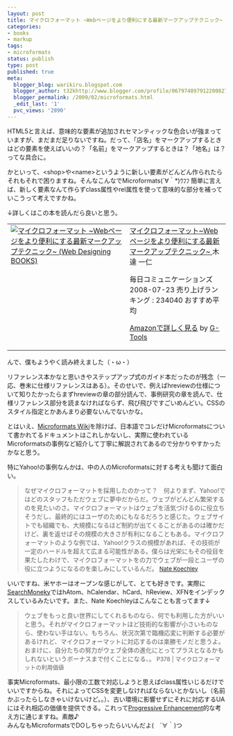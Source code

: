 ```yaml
---
layout: post
title: マイクロフォーマット ~Webページをより便利にする最新マークアップテクニック~
categories:
- books
- markup
tags:
- microformats
status: publish
type: post
published: true
meta:
  blogger_blog: warikiru.blogspot.com
  blogger_author: t32khttp://www.blogger.com/profile/06797489791220082722noreply@blogger.com
  blogger_permalink: /2009/02/microformats.html
  _edit_last: '1'
  pvc_views: '2890'
---
```

HTML5と言えば、意味的な要素が追加されセマンティックな色合いが強まっていますが、まだまだ足りないですね。だって、「店名」をマークアップするときはどの要素を使えばいいの？「名前」をマークアップするときは？「地名」は？ってな具合に。

かといって、&lt;shop&gt;や&lt;name&gt;というように新しい要素がどんどん作られたらそれもそれで困りますね。そんなこんなでMicroformats(´∀｀*)ｳﾌﾌ 簡単に言えば、新しく要素なんて作らずclass属性やrel属性を使って意味的な部分を補っていこうって考えですかね。

↓詳しくはこの本を読んだら良いと思う。
<table border="0" cellpadding="5">
<tbody>
<tr>
<td valign="top"><a href="http://www.amazon.co.jp/exec/obidos/ASIN/4839925445/warikiru-22/ref=nosim/" target="_blank"><img class="fig" src="http://ecx.images-amazon.com/images/I/41vZZo0080L._SL160_.jpg" border="0" alt="マイクロフォーマット ~Webページをより便利にする最新マークアップテクニック~ (Web Designing BOOKS)" /></a></td>
<td valign="top"><span><a href="http://www.amazon.co.jp/%E3%83%9E%E3%82%A4%E3%82%AF%E3%83%AD%E3%83%95%E3%82%A9%E3%83%BC%E3%83%9E%E3%83%83%E3%83%88-%7EWeb%E3%83%9A%E3%83%BC%E3%82%B8%E3%82%92%E3%82%88%E3%82%8A%E4%BE%BF%E5%88%A9%E3%81%AB%E3%81%99%E3%82%8B%E6%9C%80%E6%96%B0%E3%83%9E%E3%83%BC%E3%82%AF%E3%82%A2%E3%83%83%E3%83%97%E3%83%86%E3%82%AF%E3%83%8B%E3%83%83%E3%82%AF%7E-Web-Designing-BOOKS/dp/4839925445%3FSubscriptionId%3D15SMZCTB9V8NGR2TW082%26tag%3Dwarikiru-22%26linkCode%3Dxm2%26camp%3D2025%26creative%3D165953%26creativeASIN%3D4839925445" target="_blank">マイクロフォーマット~Webページをより便利にする最新マークアップテクニック~ </a>
木達 一仁 </span>

<span>毎日コミュニケーションズ  2008-07-23
売り上げランキング : 234040
おすすめ平均  <img src="http://g-images.amazon.com/images/G/01/detail/stars-3-0.gif" alt="" /></span>

<span><a href="http://www.amazon.co.jp/%E3%83%9E%E3%82%A4%E3%82%AF%E3%83%AD%E3%83%95%E3%82%A9%E3%83%BC%E3%83%9E%E3%83%83%E3%83%88-%7EWeb%E3%83%9A%E3%83%BC%E3%82%B8%E3%82%92%E3%82%88%E3%82%8A%E4%BE%BF%E5%88%A9%E3%81%AB%E3%81%99%E3%82%8B%E6%9C%80%E6%96%B0%E3%83%9E%E3%83%BC%E3%82%AF%E3%82%A2%E3%83%83%E3%83%97%E3%83%86%E3%82%AF%E3%83%8B%E3%83%83%E3%82%AF%7E-Web-Designing-BOOKS/dp/4839925445%3FSubscriptionId%3D15SMZCTB9V8NGR2TW082%26tag%3Dwarikiru-22%26linkCode%3Dxm2%26camp%3D2025%26creative%3D165953%26creativeASIN%3D4839925445" target="_blank">Amazonで詳しく見る</a></span> <span>by <a href="http://www.goodpic.com/mt/aws/index.html">G-Tools</a></span></td>
</tr>
</tbody>
</table>
んで、僕もようやく読み終えました（・ω・）
<div>

リファレンス本かなと思いきやステップアップ式のガイド本だったのが残念（一応、巻末に仕様リファレンスはある）。そのせいで、例えばhreviewの仕様について知りたかったらまずhreviewの章の部分読んで、事例研究の章を読んで、仕様リファレンス部分を読まなければならず、飛び飛びですごいめんどい。CSSのスタイル指定とかあんまり必要ないんでないかな。

とはいえ、<a href="http://microformats.org/wiki/ja">Microformats Wiki</a>を除けば、日本語でコレだけMicroformatsについて書かれてるドキュメントはこれしかないし、実際に使われているMicroformatsの事例など紹介して丁寧に解説されてあるので分かりやすかったかなと思う。

特にYahoo!の事例なんかは、中の人のMicroformatsに対する考えも聞けて面白い。
<blockquote>なぜマイクロフォーマットを採用したのかって？　何よりまず、Yahoo!ではどのスタッフもただウェブに夢中だからだ。ウェブがどんどん繁栄するのを見たいのさ。マイクロフォーマットはウェブを活気づけるのに役立ちそうだし、最終的にはユーザのためにもなるだろうと感じた。ウェブサイトでも組織でも、大規模になるほど制約が出てくることがあるのは確かだけど、裏を返せばその規模の大きさが有利になることもある。マイクロフォーマットのような例では、Yahoo!クラスの規模があれば、その技術が一定のハードルを超えて広まる可能性がある。僕らは光栄にもその役目を果たしたわけで、マイクロフォーマットをの力でウェブが一段とユーザの役に立つようになるのを楽しみにしているんだ。
<span class="Apple-style-span" style="font-size: small;"><a href="http://nate.koechley.com/blog/about/">Nate Koechley</a></span></blockquote>
<div>

いいですね、米ヤホーはオープンな感じがして、とても好きです。実際に<a href="http://developer.yahoo.com/searchmonkey/">SearchMoneky</a>ではhAtom、hCalendar、hCard、hReview、XFNをインデックスしているみたいです。また、Nate Koechleyはこんなことも言ってます↓
<blockquote>ウェブをもっと良い世界にしてくれるものなら、何でも利用した方がいいと思う。それがマイクロフォーマットほど技術的な影響が小さいものなら、使わない手はない。もちろん、状況次第で臨機応変に判断する必要があるけれど、マイクロフォーマットに対応するのは楽勝モノだと思うよ。おまけに、自分たちの努力がウェブ全体の進化にとってプラスとなるかもしれないというボーナスまで付くことになる、。<span class="Apple-style-span" style="font-size: small;">
P378 | マイクロフォーマットの利用価値</span></blockquote>
事実Microformats、最小限の工数で対応しようと思えばclass属性いじるだけでいいですからね。それによってCSSを変更しなければならないとかないし（名前かぶったらしなきゃいけないけど。。）、古い環境に影響せずにそれに対応するUAにはそれ相応の価値を提供できる。これって<a href="http://warikiru.blogspot.com/2008/12/understanding-progressive-enhancement.html">Progressive Enhancement</a>的な考え方に通じますね。素敵♪

</div>
<div>みんなもMicroformatsでDOしちゃったらいいんだよ(　´∀｀)つ</div>
</div>
